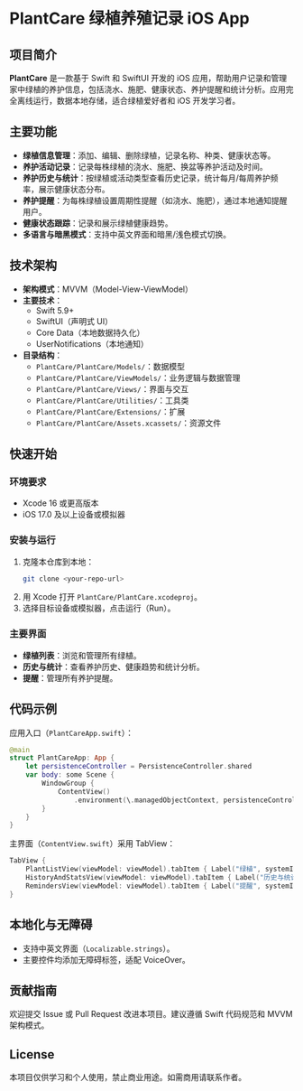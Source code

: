# PlantCare 绿植养殖记录 iOS App

## 项目简介

**PlantCare** 是一款基于 Swift 和 SwiftUI 开发的 iOS 应用，帮助用户记录和管理家中绿植的养护信息，包括浇水、施肥、健康状态、养护提醒和统计分析。应用完全离线运行，数据本地存储，适合绿植爱好者和 iOS 开发学习者。

## 主要功能

- **绿植信息管理**：添加、编辑、删除绿植，记录名称、种类、健康状态等。
- **养护活动记录**：记录每株绿植的浇水、施肥、换盆等养护活动及时间。
- **养护历史与统计**：按绿植或活动类型查看历史记录，统计每月/每周养护频率，展示健康状态分布。
- **养护提醒**：为每株绿植设置周期性提醒（如浇水、施肥），通过本地通知提醒用户。
- **健康状态跟踪**：记录和展示绿植健康趋势。
- **多语言与暗黑模式**：支持中英文界面和暗黑/浅色模式切换。

## 技术架构

- **架构模式**：MVVM（Model-View-ViewModel）
- **主要技术**：
  - Swift 5.9+
  - SwiftUI（声明式 UI）
  - Core Data（本地数据持久化）
  - UserNotifications（本地通知）
- **目录结构**：
  - `PlantCare/PlantCare/Models/`：数据模型
  - `PlantCare/PlantCare/ViewModels/`：业务逻辑与数据管理
  - `PlantCare/PlantCare/Views/`：界面与交互
  - `PlantCare/PlantCare/Utilities/`：工具类
  - `PlantCare/PlantCare/Extensions/`：扩展
  - `PlantCare/PlantCare/Assets.xcassets/`：资源文件

## 快速开始

### 环境要求

- Xcode 16 或更高版本
- iOS 17.0 及以上设备或模拟器

### 安装与运行

1. 克隆本仓库到本地：
   ```bash
   git clone <your-repo-url>
   ```
2. 用 Xcode 打开 `PlantCare/PlantCare.xcodeproj`。
3. 选择目标设备或模拟器，点击运行（Run）。

### 主要界面

- **绿植列表**：浏览和管理所有绿植。
- **历史与统计**：查看养护历史、健康趋势和统计分析。
- **提醒**：管理所有养护提醒。

## 代码示例

应用入口（`PlantCareApp.swift`）：

```swift
@main
struct PlantCareApp: App {
    let persistenceController = PersistenceController.shared
    var body: some Scene {
        WindowGroup {
            ContentView()
                .environment(\.managedObjectContext, persistenceController.container.viewContext)
        }
    }
}
```

主界面（`ContentView.swift`）采用 TabView：

```swift
TabView {
    PlantListView(viewModel: viewModel).tabItem { Label("绿植", systemImage: "leaf.fill") }
    HistoryAndStatsView(viewModel: viewModel).tabItem { Label("历史与统计", systemImage: "chart.bar") }
    RemindersView(viewModel: viewModel).tabItem { Label("提醒", systemImage: "bell.fill") }
}
```

## 本地化与无障碍

- 支持中英文界面（`Localizable.strings`）。
- 主要控件均添加无障碍标签，适配 VoiceOver。

## 贡献指南

欢迎提交 Issue 或 Pull Request 改进本项目。建议遵循 Swift 代码规范和 MVVM 架构模式。

## License

本项目仅供学习和个人使用，禁止商业用途。如需商用请联系作者。 
